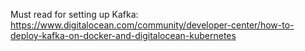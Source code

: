 Must read for setting up Kafka: https://www.digitalocean.com/community/developer-center/how-to-deploy-kafka-on-docker-and-digitalocean-kubernetes